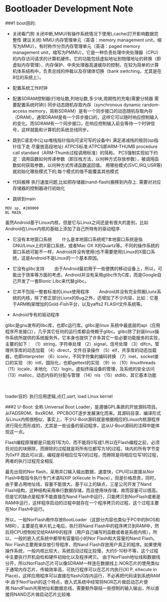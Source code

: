 
# Bootloader Development Note

###1
boot目的:

* 关闭看门狗 关闭中断,MMU(有操作系统情况下使用),cache(打开影响数据完整性 建议关闭)
MMU:内存管理单元（英语：memory management unit，缩写为MMU），有时称作分页内存管理单元（英语：paged memory management unit，缩写为PMMU）。它是一种负责处理中央处理器（CPU）的内存访问请求的计算机硬件。它的功能包括虚拟地址到物理地址的转换（即虚拟内存管理）、内存保护、中央处理器高速缓存的控制，在较为简单的计算机体系结构中，负责总线的仲裁以及存储体切换（bank switching，尤其是在8位的系统上）。

* 配置系统工作时钟

* 配置SDRAM控制器(行地址数,列地址数,多少块,周期性的充电(需要分频器 需要配置系统时钟))
同步动态随机存取內存（synchronous dynamic random-access memory，简称SDRAM）是有一个同步接口的动态随机存取內存（DRAM）。通常DRAM是有一个异步接口的，这样它可以随时响应控制输入的变化。而SDRAM有一个同步接口，在响应控制输入前会等待一个时钟信号，这样就能和计算机的系统总线同步。

* 跳到C语言中(让sp堆栈指针指向可读可写的设备中) 满足递减栈的规则(sp指针往下走 尽量放高段地址)
ATPCS标准:ATPCS即ARM-THUMB procedure call standard（ARM-Thumb过程调用标准）的简称。
PCS强制实现如下约定：调用函数如何传递参数（即压栈方法，以何种方式存放参数），被调用函数如何获取参数，以何种方式传递函数返回值。
用哪些模式(SVC,IRQ,USR等)就初始化哪些模式下的;每个模式的值不能覆盖其他模式

* 代码搬移
执行速度问题,比如把存储器(nand-flash)搬移到内存上. 需要对对应存储器的控制器进行初始化

* 跳转到main
```Assembly
MOV sp, #200000
BL MAIN
```
虽然Android基于Linux内核，但是它与Linux之间还是有很大的差别，比如Android在Linux内核的基础上添加了自己所特有的驱动程序.

* 它没有本地窗口系统
　　什么是本地窗口系统呢?本地窗口系统是指GNU/Linux上的X窗口系统，或者Mac OX X的Quartz等。不同的操作系统的窗口系统可能不一样，Android并没有使用(也不需要使用)Linux的X窗口系统，这是Android不是Linux的一个基本原因。

* 它没有glibc支持
　　由于Android最初用于一些便携的移动设备上，所以，可能出于效率等方面的考虑，Android并没有采用glibc作为C库，而是Google自己开发了一套Bionic Libc来代替glibc。

* 它并不包括一整套标准的Linux使用程序
　　Android并没有完全照搬Liunx系统的内核，除了修正部分Liunx的Bug之外，还增加了不少内容，比如：它基于ARM构架增加的Gold-Fish平台，以及yaffs2 FLASH文件系统等。

* Android专有的驱动程序

glibc是gnu发布的libc库，也即c运行库。glibc是linux 系统中最底层的api（应用程序开发接口），几乎其它任何的运行库都会倚赖于glibc。glibc除了封装linux操作系统所提供的系统服务外，它本身也提供了许多其它一些必要功能服务的实现，主要的如下：
（1）string，字符串处理
（2）signal，信号处理
（3）dlfcn，管理共享库的动态加载
（4）direct，文件目录操作
（5）elf，共享库的动态加载器，也即interpreter
（6）iconv，不同字符集的编码转换
（7）inet，socket接口的实现
（8）intl，国际化，也即gettext的实现
（9）io
（10）linuxthreads
（11）locale，本地化
（12）login，虚拟终端设备的管理，及系统的安全访问
（13）malloc，动态内存的分配与管理
（14）nis
（15）stdlib，其它基本功能

<br/>
<br/>
loader目的: 执行应用逻辑,点灯,uart, load Linux kernel


###2
U-Boot: 全称 Universal Boot Loader，是遵循GPL条款的开放源码项目。从FADSROM、8xxROM、PPCBOOT逐步发展演化而来。其源码目录、编译形式与Linux内核很相似，事实上，不少U-Boot源码就是根据相应的Linux内核源程序进行简化而形成的，尤其是一些设备的驱动程序，这从U-Boot源码的注释中能体现这一点。

 Flash编程原理都是只能将1写为0，而不能将0写成1.所以在Flash编程之前，必须将对应的块擦除，而擦除的过程就是将所有位都写为1的过程，块内的所有字节变为0xFF.因此可以说，编程是将相应位写0的过程，而擦除是将相应位写1的过程，两者的执行过程完全相反.

 最先出现的Nor flash，采用并口输入输出数据，速度快，CPU可以直接从Nor Flash中取指令执行专门术语叫XIP (eXecute In Place），但是价格昂贵，同时，由于要占用地址线，容量不能很大。基于以上的缺点，三星公司开发了Nand Flash结构，这种结构采用串行数据存储，而且使用块存储，故而容量可以很高。但是它的缺点是程序不能直接在Nand Flash中运行，只能拷贝到NorFlash或者是RAM中运行，这样程序启动的过程中就存在一个程序拷贝的过程，这个过程主要在Nor Flash中运行。

所以，一般NorFlash用作存放BootLoader（这部分内容也类似于PC中的BIOS和MBR），主要是在单片机上电后，执行将Nand Flash中的程序拷贝到RAM中，然后将CPU控制权交给RAM中的程序（用户自己编写的函数或者是系统内核）。所以，一般的嵌入式系统中都带有容量较小的Nor Flash和大容量的Nand Flash。Nor Flash主要用来存放引导程序，而Nand Flash存放用户真正的程序。如果使用操作系统，一般内核比较大，系统启动过程比较慢，大约5-10秒不等，这个过程中主要执行开机自检和硬件初始化以及程序拷贝。
 由于NorFlash地址线和数据线分开，所以NorFlash芯片可以像SDRAM一样连在数据线上.NOR芯片的使用类似于通常内存芯片，传输效率高，可执行程序可以在芯片内执行(XI P, eXecute In Place)，这样应用程序可以直接在flash闪存内运行，不必再把代码读到系统RAM中.由于NorFlash的这个特点，嵌入式系统中经常将NOR芯片做启动芯片使用.NandFlash共用地址和数据总线，需要额外联结一些控制的输入输出，所以直接将NAND芯片做启动芯片比较难.
